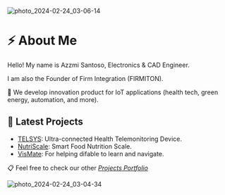 ![photo_2024-02-24_03-06-14](https://github.com/ariefazzmi/ariefazzmi/assets/75991391/0c0aee2a-5ce3-4a56-ab45-c70a967b2527)

# ⚡ About Me
Hello! My name is Azzmi Santoso, Electronics & CAD Engineer.

I am also the Founder of Firm Integration (FIRMITON).

🔸 We develop innovation product for IoT applications (health tech, green energy, automation, and more).

## 🧪 Latest Projects 

- [TELSYS](https://github.com/firmiton-code/TELSYS): Ultra-connected Health Telemonitoring Device. 
- [NutriScale](https://github.com/firmiton-code/smart-scaller): Smart Food Nutrition Scale.
- [VisMate](https://github.com/firmiton-code/vismate): For helping difable to learn and navigate. 

📋 Feel free to check our other *[Projects Portfolio](https://github.com/firmiton-code)* 

![photo_2024-02-24_03-04-34](https://github.com/ariefazzmi/ariefazzmi/assets/75991391/24bc2f10-1941-4145-b61a-80613a091bbd)
